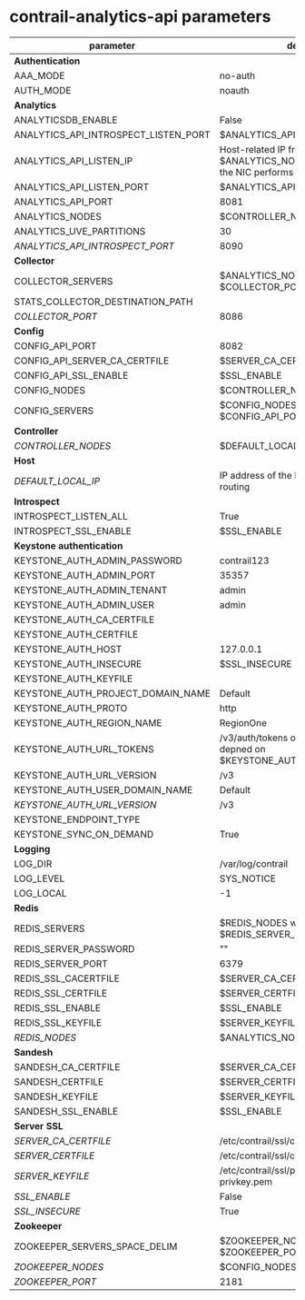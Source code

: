 # contrail-analytics-api parameters

| parameter                            | default                                                                                 |
| ------------------------------------ | --------------------------------------------------------------------------------------- |
| **Authentication**                   |                                                                                         |
| AAA_MODE                             | no-auth                                                                                 |
| AUTH_MODE                            | noauth                                                                                  |
| **Analytics**                        |                                                                                         |
| ANALYTICSDB_ENABLE                   | False                                                                                   |
| ANALYTICS_API_INTROSPECT_LISTEN_PORT | $ANALYTICS_API_INTROSPECT_PORT                                                          |
| ANALYTICS_API_LISTEN_IP              | Host-related IP from $ANALYTICS_NODES or IP address of the NIC performs default routing |
| ANALYTICS_API_LISTEN_PORT            | $ANALYTICS_API_PORT                                                                     |
| ANALYTICS_API_PORT                   | 8081                                                                                    |
| ANALYTICS_NODES                      | $CONTROLLER_NODES                                                                       |
| ANALYTICS_UVE_PARTITIONS             | 30                                                                                      |
| *ANALYTICS_API_INTROSPECT_PORT*      | 8090                                                                                    |
| **Collector**                        |                                                                                         |
| COLLECTOR_SERVERS                    | $ANALYTICS_NODES with $COLLECTOR_PORT                                                   |
| STATS_COLLECTOR_DESTINATION_PATH     |                                                                                         |
| *COLLECTOR_PORT*                     | 8086                                                                                    |
| **Config**                           |                                                                                         |
| CONFIG_API_PORT                      | 8082                                                                                    |
| CONFIG_API_SERVER_CA_CERTFILE        | $SERVER_CA_CERTFILE                                                                     |
| CONFIG_API_SSL_ENABLE                | $SSL_ENABLE                                                                             |
| CONFIG_NODES                         | $CONTROLLER_NODES                                                                       |
| CONFIG_SERVERS                       | $CONFIG_NODES with $CONFIG_API_PORT                                                     |
| **Controller**                       |                                                                                         |
| *CONTROLLER_NODES*                   | $DEFAULT_LOCAL_IP                                                                       |
| **Host**                             |                                                                                         |
| *DEFAULT_LOCAL_IP*                   | IP address of the NIC performs default routing                                          |
| **Introspect**                       |                                                                                         |
| INTROSPECT_LISTEN_ALL                | True                                                                                    |
| INTROSPECT_SSL_ENABLE                | $SSL_ENABLE                                                                             |
| **Keystone authentication**          |                                                                                         |
| KEYSTONE_AUTH_ADMIN_PASSWORD         | contrail123                                                                             |
| KEYSTONE_AUTH_ADMIN_PORT             | 35357                                                                                   |
| KEYSTONE_AUTH_ADMIN_TENANT           | admin                                                                                   |
| KEYSTONE_AUTH_ADMIN_USER             | admin                                                                                   |
| KEYSTONE_AUTH_CA_CERTFILE            |                                                                                         |
| KEYSTONE_AUTH_CERTFILE               |                                                                                         |
| KEYSTONE_AUTH_HOST                   | 127.0.0.1                                                                               |
| KEYSTONE_AUTH_INSECURE               | $SSL_INSECURE                                                                           |
| KEYSTONE_AUTH_KEYFILE                |                                                                                         |
| KEYSTONE_AUTH_PROJECT_DOMAIN_NAME    | Default                                                                                 |
| KEYSTONE_AUTH_PROTO                  | http                                                                                    |
| KEYSTONE_AUTH_REGION_NAME            | RegionOne                                                                               |
| KEYSTONE_AUTH_URL_TOKENS             | /v3/auth/tokens or /v2.0/tokens in depned on $KEYSTONE_AUTH_URL_VERSION                 |
| KEYSTONE_AUTH_URL_VERSION            | /v3                                                                                     |
| KEYSTONE_AUTH_USER_DOMAIN_NAME       | Default                                                                                 |
| *KEYSTONE_AUTH_URL_VERSION*          | /v3                                                                                     |
| KEYSTONE_ENDPOINT_TYPE               |                                                                                         |
| KEYSTONE_SYNC_ON_DEMAND              | True                                                                                    |
| **Logging**                          |                                                                                         |
| LOG_DIR                              | /var/log/contrail                                                                       |
| LOG_LEVEL                            | SYS_NOTICE                                                                              |
| LOG_LOCAL                            | -1                                                                                      |
| **Redis**                            |                                                                                         |
| REDIS_SERVERS                        | $REDIS_NODES with $REDIS_SERVER_PORT                                                    |
| REDIS_SERVER_PASSWORD                | ""                                                                                      |
| REDIS_SERVER_PORT                    | 6379                                                                                    |
| REDIS_SSL_CACERTFILE                 | $SERVER_CA_CERTFILE                                                                     |
| REDIS_SSL_CERTFILE                   | $SERVER_CERTFILE                                                                        |
| REDIS_SSL_ENABLE                     | $SSL_ENABLE                                                                             |
| REDIS_SSL_KEYFILE                    | $SERVER_KEYFILE                                                                         |
| *REDIS_NODES*                        | $ANALYTICS_NODES                                                                        |
| **Sandesh**                          |                                                                                         |
| SANDESH_CA_CERTFILE                  | $SERVER_CA_CERTFILE                                                                     |
| SANDESH_CERTFILE                     | $SERVER_CERTFILE                                                                        |
| SANDESH_KEYFILE                      | $SERVER_KEYFILE                                                                         |
| SANDESH_SSL_ENABLE                   | $SSL_ENABLE                                                                             |
| **Server SSL**                       |                                                                                         |
| *SERVER_CA_CERTFILE*                 | /etc/contrail/ssl/certs/ca-cert.pem                                                     |
| *SERVER_CERTFILE*                    | /etc/contrail/ssl/certs/server.pem                                                      |
| *SERVER_KEYFILE*                     | /etc/contrail/ssl/private/server-privkey.pem                                            |
| *SSL_ENABLE*                         | False                                                                                   |
| *SSL_INSECURE*                       | True                                                                                    |
| **Zookeeper**                        |                                                                                         |
| ZOOKEEPER_SERVERS_SPACE_DELIM        | $ZOOKEEPER_NODES with $ZOOKEEPER_PORT                                                   |
| *ZOOKEEPER_NODES*                    | $CONFIG_NODES                                                                           |
| *ZOOKEEPER_PORT*                     | 2181                                                                                    |
